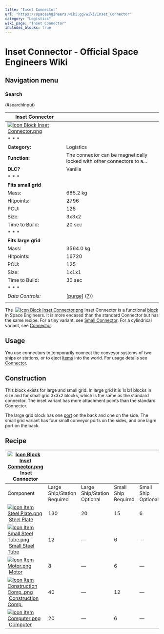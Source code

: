 ```yaml
---
title: "Inset Connector"
url: "https://spaceengineers.wiki.gg/wiki/Inset_Connector"
category: "Logistics"
wiki_page: "Inset Connector"
includes_blocks: true
---
```


# Inset Connector - Official Space Engineers Wiki

## Navigation menu

### Search

(#searchInput)

| Inset Connector |     |
| --- | --- |
| [![Icon Block Inset Connector.png](https://spaceengineers.wiki.gg/images/b/bc/Icon_Block_Inset_Connector.png?6e5dae)](https://spaceengineers.wiki.gg/wiki/File:Icon_Block_Inset_Connector.png) |     |
| * * * |     |
| **Category:** | Logistics |
| **Function:** | The connector can be magnetically locked with other connectors to a... |
| **DLC?** | Vanilla |
| * * * |     |
| **Fits small grid** |     |
| Mass: | 685.2 kg |
| Hitpoints: | 2796 |
| PCU: | 125 |
| Size: | 3x3x2 |
| Time to Build: | 20 sec |
| * * * |     |
| **Fits large grid** |     |
| Mass: | 3564.0 kg |
| Hitpoints: | 16720 |
| PCU: | 125 |
| Size: | 1x1x1 |
| Time to Build: | 30 sec |
| * * * |     |
| _Data Controls:_ | \[[purge](https://spaceengineers.wiki.gg/wiki/Inset_Connector?action=purge)\] ([?](https://spaceengineers.wiki.gg/wiki/Template:Info_Block))) |
|     |     |

The  [![Icon Block Inset Connector.png](https://spaceengineers.wiki.gg/images/thumb/b/bc/Icon_Block_Inset_Connector.png/21px-Icon_Block_Inset_Connector.png?6e5dae)](https://spaceengineers.wiki.gg/wiki/Inset_Connector "Inset Connector") Inset Connector is a functional [block](https://spaceengineers.wiki.gg/wiki/Block "Block") in Space Engineers. It is more encased than the standard Connector but has the same recipe. For a tiny variant, see [Small Connector](https://spaceengineers.wiki.gg/wiki/Small_Connector "Small Connector"). For a cylindrical variant, see [Connector](https://spaceengineers.wiki.gg/wiki/Connector "Connector").

## Usage

You use connectors to temporarily connect the conveyor systems of two ships or stations, or to eject [items](https://spaceengineers.wiki.gg/wiki/Item "Item") into the world. For usage details see [Connector](https://spaceengineers.wiki.gg/wiki/Connector "Connector").

## Construction

This block exists for large and small grid. In large grid it is 1x1x1 blocks in size and for small grid 3x3x2 blocks, which is the same as the standard connector. The inset variant has more attachment points than the standard Connector.

The large grid block has one [port](https://spaceengineers.wiki.gg/wiki/Port "Port") on the back and one on the side. The small grid variant has four small conveyor ports on the sides, and one lagre port on the back.

## Recipe

| [![Icon Block Inset Connector.png](https://spaceengineers.wiki.gg/images/thumb/b/bc/Icon_Block_Inset_Connector.png/21px-Icon_Block_Inset_Connector.png?6e5dae)](https://spaceengineers.wiki.gg/wiki/Inset_Connector "Inset Connector") Inset Connector |     |     |     |     |
| --- | --- | --- | --- | --- |
| Component | Large Ship/Station  <br>Required | Large Ship/Station  <br>Optional | Small Ship  <br>Required | Small Ship  <br>Optional |
| [![Icon Item Steel Plate.png](https://spaceengineers.wiki.gg/images/thumb/4/4c/Icon_Item_Steel_Plate.png/21px-Icon_Item_Steel_Plate.png?437e3a)](https://spaceengineers.wiki.gg/wiki/Steel_Plate "Steel Plate") [Steel Plate](https://spaceengineers.wiki.gg/wiki/Steel_Plate "Steel Plate") | 130 | 20  | 15  | 6   |
| [![Icon Item Small Steel Tube.png](https://spaceengineers.wiki.gg/images/thumb/f/f7/Icon_Item_Small_Steel_Tube.png/21px-Icon_Item_Small_Steel_Tube.png?4fe418)](https://spaceengineers.wiki.gg/wiki/Small_Steel_Tube "Small Steel Tube") [Small Steel Tube](https://spaceengineers.wiki.gg/wiki/Small_Steel_Tube "Small Steel Tube") | 12  | —   | 6   | —   |
| [![Icon Item Motor.png](https://spaceengineers.wiki.gg/images/thumb/2/2c/Icon_Item_Motor.png/21px-Icon_Item_Motor.png?4a2f3f)](https://spaceengineers.wiki.gg/wiki/Motor "Motor") [Motor](https://spaceengineers.wiki.gg/wiki/Motor "Motor") | 8   | —   | 6   | —   |
| [![Icon Item Construction Comp..png](https://spaceengineers.wiki.gg/images/thumb/4/45/Icon_Item_Construction_Comp..png/21px-Icon_Item_Construction_Comp..png?cdc26f)](https://spaceengineers.wiki.gg/wiki/Construction_Comp. "Construction Comp.") [Construction Comp.](https://spaceengineers.wiki.gg/wiki/Construction_Comp. "Construction Comp.") | 40  | —   | 12  | —   |
| [![Icon Item Computer.png](https://spaceengineers.wiki.gg/images/thumb/7/72/Icon_Item_Computer.png/21px-Icon_Item_Computer.png?65c1a4)](https://spaceengineers.wiki.gg/wiki/Computer "Computer") [Computer](https://spaceengineers.wiki.gg/wiki/Computer "Computer") | 20  | —   | 6   | —   |